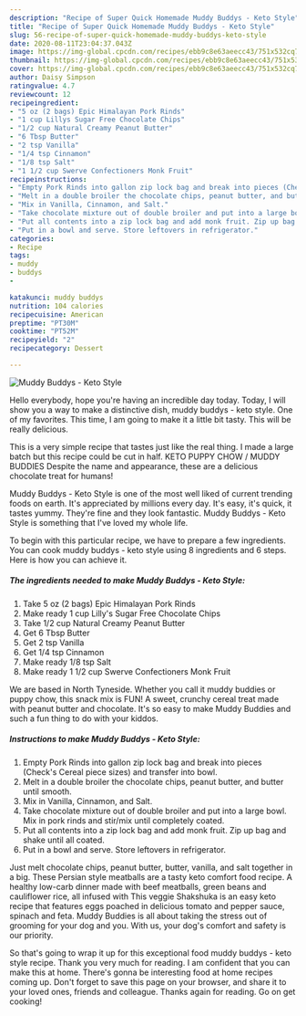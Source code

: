 ```yaml
---
description: "Recipe of Super Quick Homemade Muddy Buddys - Keto Style"
title: "Recipe of Super Quick Homemade Muddy Buddys - Keto Style"
slug: 56-recipe-of-super-quick-homemade-muddy-buddys-keto-style
date: 2020-08-11T23:04:37.043Z
image: https://img-global.cpcdn.com/recipes/ebb9c8e63aeecc43/751x532cq70/muddy-buddys-keto-style-recipe-main-photo.jpg
thumbnail: https://img-global.cpcdn.com/recipes/ebb9c8e63aeecc43/751x532cq70/muddy-buddys-keto-style-recipe-main-photo.jpg
cover: https://img-global.cpcdn.com/recipes/ebb9c8e63aeecc43/751x532cq70/muddy-buddys-keto-style-recipe-main-photo.jpg
author: Daisy Simpson
ratingvalue: 4.7
reviewcount: 12
recipeingredient:
- "5 oz (2 bags) Epic Himalayan Pork Rinds"
- "1 cup Lillys Sugar Free Chocolate Chips"
- "1/2 cup Natural Creamy Peanut Butter"
- "6 Tbsp Butter"
- "2 tsp Vanilla"
- "1/4 tsp Cinnamon"
- "1/8 tsp Salt"
- "1 1/2 cup Swerve Confectioners Monk Fruit"
recipeinstructions:
- "Empty Pork Rinds into gallon zip lock bag and break into pieces (Check&#39;s Cereal piece sizes) and transfer into bowl."
- "Melt in a double broiler the chocolate chips, peanut butter, and butter until smooth."
- "Mix in Vanilla, Cinnamon, and Salt."
- "Take chocolate mixture out of double broiler and put into a large bowl. Mix in pork rinds and stir/mix until completely coated."
- "Put all contents into a zip lock bag and add monk fruit. Zip up bag and shake until all coated."
- "Put in a bowl and serve. Store leftovers in refrigerator."
categories:
- Recipe
tags:
- muddy
- buddys
- 

katakunci: muddy buddys  
nutrition: 104 calories
recipecuisine: American
preptime: "PT30M"
cooktime: "PT52M"
recipeyield: "2"
recipecategory: Dessert

---
```



![Muddy Buddys - Keto Style](https://img-global.cpcdn.com/recipes/ebb9c8e63aeecc43/751x532cq70/muddy-buddys-keto-style-recipe-main-photo.jpg)

Hello everybody, hope you're having an incredible day today. Today, I will show you a way to make a distinctive dish, muddy buddys - keto style. One of my favorites. This time, I am going to make it a little bit tasty. This will be really delicious.

This is a very simple recipe that tastes just like the real thing. I made a large batch but this recipe could be cut in half. KETO PUPPY CHOW / MUDDY BUDDIES Despite the name and appearance, these are a delicious chocolate treat for humans!

Muddy Buddys - Keto Style is one of the most well liked of current trending foods on earth. It's appreciated by millions every day. It's easy, it's quick, it tastes yummy. They're fine and they look fantastic. Muddy Buddys - Keto Style is something that I've loved my whole life.


To begin with this particular recipe, we have to prepare a few ingredients. You can cook muddy buddys - keto style using 8 ingredients and 6 steps. Here is how you can achieve it.

<!--inarticleads1-->

##### The ingredients needed to make Muddy Buddys - Keto Style:

1. Take 5 oz (2 bags) Epic Himalayan Pork Rinds
1. Make ready 1 cup Lilly&#39;s Sugar Free Chocolate Chips
1. Take 1/2 cup Natural Creamy Peanut Butter
1. Get 6 Tbsp Butter
1. Get 2 tsp Vanilla
1. Get 1/4 tsp Cinnamon
1. Make ready 1/8 tsp Salt
1. Make ready 1 1/2 cup Swerve Confectioners Monk Fruit


We are based in North Tyneside. Whether you call it muddy buddies or puppy chow, this snack mix is FUN! A sweet, crunchy cereal treat made with peanut butter and chocolate. It&#39;s so easy to make Muddy Buddies and such a fun thing to do with your kiddos. 

<!--inarticleads2-->

##### Instructions to make Muddy Buddys - Keto Style:

1. Empty Pork Rinds into gallon zip lock bag and break into pieces (Check&#39;s Cereal piece sizes) and transfer into bowl.
1. Melt in a double broiler the chocolate chips, peanut butter, and butter until smooth.
1. Mix in Vanilla, Cinnamon, and Salt.
1. Take chocolate mixture out of double broiler and put into a large bowl. Mix in pork rinds and stir/mix until completely coated.
1. Put all contents into a zip lock bag and add monk fruit. Zip up bag and shake until all coated.
1. Put in a bowl and serve. Store leftovers in refrigerator.


Just melt chocolate chips, peanut butter, butter, vanilla, and salt together in a big. These Persian style meatballs are a tasty keto comfort food recipe. A healthy low-carb dinner made with beef meatballs, green beans and cauliflower rice, all infused with This veggie Shakshuka is an easy keto recipe that features eggs poached in delicious tomato and pepper sauce, spinach and feta. Muddy Buddies is all about taking the stress out of grooming for your dog and you. With us, your dog&#39;s comfort and safety is our priority. 

So that's going to wrap it up for this exceptional food muddy buddys - keto style recipe. Thank you very much for reading. I am confident that you can make this at home. There's gonna be interesting food at home recipes coming up. Don't forget to save this page on your browser, and share it to your loved ones, friends and colleague. Thanks again for reading. Go on get cooking!
